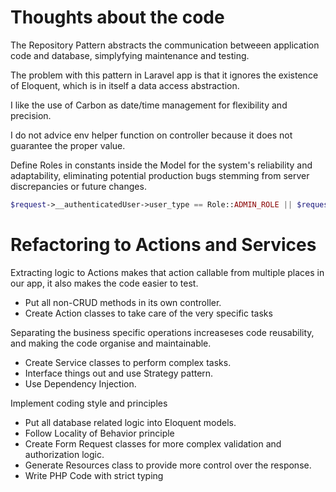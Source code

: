 # Thoughts about the code

The Repository Pattern abstracts the communication betweeen application code and database, simplyfying maintenance and testing.

The problem with this pattern in Laravel app is that it ignores the existence of Eloquent, which is in itself a data access abstraction.

I like the use of Carbon as date/time management for flexibility and precision.

I do not advice env helper function on controller because it does not guarantee the proper value.

Define Roles in constants inside the Model for the system's reliability and adaptability, eliminating potential production bugs stemming from server discrepancies or future changes.
```php
$request->__authenticatedUser->user_type == Role::ADMIN_ROLE || $request->__authenticatedUser->user_type == Role::SUPERADMIN_ROLE
```


# Refactoring to Actions and Services

Extracting logic to Actions makes that action callable from multiple places in our app, it also makes the code easier to test.
<ul>
<li>Put all non-CRUD methods in its own controller.</li> 
<li>Create Action classes to take care of the very specific tasks</li>
</ul>

Separating the business specific operations increaseses code reusability, and making the code organise and maintainable. 
<ul>
<li>Create Service classes to perform complex tasks.</li>
<li>Interface things out and use Strategy pattern.</li>
<li>Use Dependency Injection.</li>
</ul>

Implement coding style and principles
<ul>
<li>Put all database related logic into Eloquent models.</li>
<li>Follow Locality of Behavior principle</li>
<li>Create Form Request classes for more complex validation and authorization logic.</li>
<li>Generate Resources class to provide more control over the response.</li>
<li>Write PHP Code with strict typing</li>
</ul>
